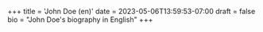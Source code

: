 +++
title = 'John Doe (en)'
date = 2023-05-06T13:59:53-07:00
draft = false
bio = "John Doe's biography in English"
+++
